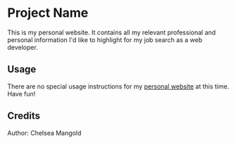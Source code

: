 # Project Name

This is my personal website. It contains all my relevant professional and personal information I'd like to highlight for my job search as a web developer.

## Usage

There are no special usage instructions for my [personal website](narriteration.github.io) at this time. Have fun!

## Credits

Author: Chelsea Mangold
